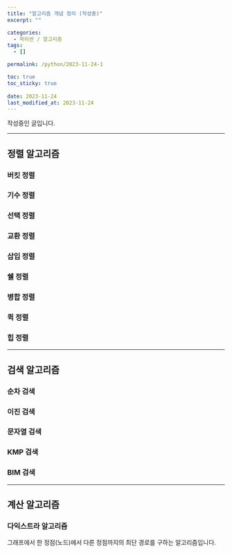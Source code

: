 ```yaml
---
title: "알고리즘 개념 정리 (작성중)"
excerpt: ""

categories:
  - 파이썬 / 알고리즘
tags:
  - []

permalink: /python/2023-11-24-1

toc: true
toc_sticky: true
 
date: 2023-11-24
last_modified_at: 2023-11-24
---
```


작성중인 글입니다.

---

## 정렬 알고리즘

### 버킷 정렬

### 기수 정렬

### 선택 정렬

### 교환 정렬

### 삽입 정렬

### 쉘 정렬

### 병합 정렬

### 퀵 정렬

### 힙 정렬

---

## 검색 알고리즘

### 순차 검색

### 이진 검색

### 문자열 검색

### KMP 검색

### BIM 검색

---

## 계산 알고리즘

### 다익스트라 알고리즘
그래프에서 한 정점(노드)에서 다른 정점까지의 최단 경로를 구하는 알고리즘입니다.
